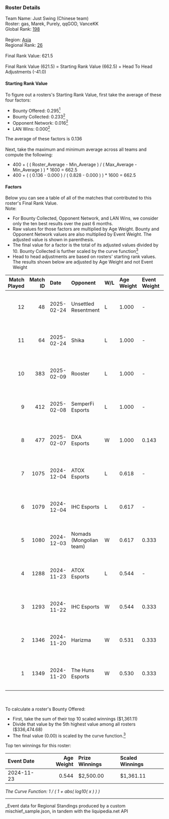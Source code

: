 ### Roster Details<br />
Team Name: Just Swing (Chinese team)<br />
Roster: gas, Marek, Purely, qqGOD, VanceKK<br />
Global Rank: [198](../../standings_global_2025_03_01.md)<br />
<br />
Region: [Asia]( ../../standings_asia_2025_03_01.md)<br />
Regional Rank: [26]( ../../standings_asia_2025_03_01.md)<br />
<br />
Final Rank Value:  621.5<br />
<br />
Final Rank Value (621.5) = Starting Rank Value (662.5) + Head To Head Adjustments (-41.0)<br />

#### Starting Rank Value<br />
To figure out a rosters's Starting Rank Value, first take the average of these four factors:<br />
- Bounty Offered: 0.295[<sup>1</sup>](#table2)
- Bounty Collected: 0.233[<sup>2</sup>](#table1)
- Opponent Network: 0.016[<sup>2</sup>](#table1)
- LAN Wins: 0.000[<sup>2</sup>](#table1)

The average of these factors is 0.136<br />
<br />
Next, take the maximum and minimum average across all teams and compute the following:<br />
- 400 + ( ( Roster_Average - Min_Average ) / ( Max_Average - Min_Average ) ) * 1600 = 662.5
- 400 + ( ( 0.136 - 0.000 ) / ( 0.828 - 0.000 ) ) * 1600 = 662.5


#### Factors<br />
Below you can see a table of all of the matches that contributed to this roster's Final Rank Value.<br />
Note:<br />

- For Bounty Collected, Opponent Network, and LAN Wins, we consider only the ten best results over the past 6 months.
- Raw values for those factors are multiplied by Age Weight. Bounty and Opponent Network values are also multiplied by Event Weight. The adjusted value is shown in parenthesis.
- The final value for a factor is the total of its adjusted values divided by 10. Bounty Collected is further scaled by the curve function[<sup>3</sup>](#curveFunction)
- Head to head adjustments are based on rosters' starting rank values. The results shown below are adjusted by Age Weight and not Event Weight
<span id="table1"></span><br />


| Match Played | Match ID | Date       | Opponent                | W/L | Age Weight | Event Weight | Bounty Collected | Opponent Network | LAN Wins  | H2H Adj. | Roster                             |
| -: | -: | :- | :- | :- | :- | :- | :- | :- | :- | -: | :- |
|           12 |       48 | 2025-02-24 | Unsettled Resentment    | L   | 1.000      | -            | -                | -                | -         |   -10.60 | gas, Marek, Purely, qqGOD, VanceKK |
|           11 |       64 | 2025-02-24 | Shika                   | L   | 1.000      | -            | -                | -                | -         |   -21.12 | gas, Marek, Purely, qqGOD, VanceKK |
|           10 |      383 | 2025-02-09 | Rooster                 | L   | 1.000      | -            | -                | -                | -         |   -16.94 | gas, Marek, Purely, qqGOD, VanceKK |
|            9 |      412 | 2025-02-08 | SemperFi Esports        | L   | 1.000      | -            | -                | -                | -         |   -21.25 | gas, Marek, Purely, qqGOD, VanceKK |
|            8 |      477 | 2025-02-07 | DXA Esports             | W   | 1.000      | 0.143        | 0.000 (0.000)    | 0.000 (0.000)    | 0 (0.000) |     5.15 | gas, Marek, Purely, qqGOD, VanceKK |
|            7 |     1075 | 2024-12-04 | ATOX Esports            | L   | 0.618      | -            | -                | -                | -         |    -2.68 | gas, Marek, Purely, qqGOD, VanceKK |
|            6 |     1079 | 2024-12-04 | IHC Esports             | L   | 0.617      | -            | -                | -                | -         |    -9.53 | gas, Marek, Purely, qqGOD, VanceKK |
|            5 |     1080 | 2024-12-03 | Nomads (Mongolian team) | W   | 0.617      | 0.333        | 0.000 (0.000)    | 0.060 (0.012)    | 0 (0.000) |     4.96 | gas, Marek, Purely, qqGOD, VanceKK |
|            4 |     1288 | 2024-11-23 | ATOX Esports            | L   | 0.544      | -            | -                | -                | -         |    -2.29 | gas, Marek, Purely, qqGOD, VanceKK |
|            3 |     1293 | 2024-11-22 | IHC Esports             | W   | 0.544      | 0.333        | 0.002 (0.000)    | 0.197 (0.036)    | 0 (0.000) |     8.55 | gas, Marek, Purely, qqGOD, VanceKK |
|            2 |     1346 | 2024-11-20 | Harizma                 | W   | 0.531      | 0.333        | 0.002 (0.000)    | 0.112 (0.020)    | 0 (0.000) |    11.10 | gas, Marek, Purely, qqGOD, VanceKK |
|            1 |     1349 | 2024-11-20 | The Huns Esports        | W   | 0.530      | 0.333        | 0.025 (0.004)    | 0.516 (0.091)    | 0 (0.000) |    13.66 | gas, Marek, Purely, qqGOD, VanceKK |

<br />
<span id="table2"></span><br />
To calculate a roster's Bounty Offered:<br />

- First, take the sum of their top 10 scaled winnings ($1,361.11)
- Divide that value by the 5th highest value among all rosters ($336,474.68)
- The final value (0.00) is scaled by the curve function.[<sup>3</sup>](#curveFunction)

Top ten winnings for this roster:<br />

| Event Date | Age Weight | Prize Winnings | Scaled Winnings |
| :- | -: | :- | :- |
| 2024-11-23 |      0.544 | $2,500.00      | $1,361.11       |


<span id="curveFunction"></span>_The Curve Function: 1 / ( 1 + abs( log10( x ) ) )_<br />

---
_Event data for Regional Standings produced by a custom mischief_sample.json, in tandem with the liquipedia.net API<br />
